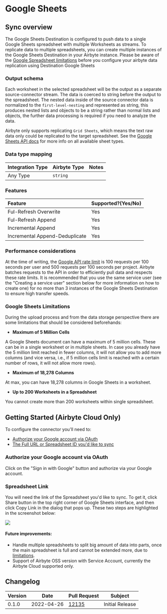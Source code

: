 # Google Sheets

## Sync overview

The Google Sheets Destination is configured to push data to a single Google Sheets spreadsheet with multiple Worksheets as streams. To replicate data to multiple spreadsheets, you can create multiple instances of the Google Sheets Destination in your Airbyte instance.
Please be aware of the [Google Spreadsheet limitations](#limitations) before you configure your airbyte data replication using Destination Google Sheets

### Output schema

Each worksheet in the selected spreadsheet will be the output as a separate source-connector stream. The data is coerced to string before the output to the spreadsheet. The nested data inside of the source connector data is normalized to the `first-level-nesting` and represented as string, this produces nested lists and objects to be a string rather than normal lists and objects, the further data processing is required if you need to analyze the data.

Airbyte only supports replicating `Grid Sheets`, which means the text raw data only could be replicated to the target spreadsheet. See the [Google Sheets API docs](https://developers.google.com/sheets/api/reference/rest/v4/spreadsheets/sheets#SheetType) for more info on all available sheet types.


### Data type mapping

| Integration Type | Airbyte Type | Notes |
| :--- | :--- | :--- |
| Any Type | `string` |  |

### Features

| Feature | Supported?\(Yes/No\) |
| :--- | :--- |
| Ful-Refresh Overwrite | Yes |
| Ful-Refresh Append | Yes |
| Incremental Append | Yes |
| Incremental Append-Deduplicate | Yes |

### Performance considerations

At the time of writing, the [Google API rate limit](https://developers.google.com/sheets/api/limits) is 100 requests per 100 seconds per user and 500 requests per 100 seconds per project. Airbyte batches requests to the API in order to efficiently pull data and respects these rate limits. It is recommended that you use the same service user \(see the "Creating a service user" section below for more information on how to create one\) for no more than 3 instances of the Google Sheets Destination to ensure high transfer speeds.

### <a name="limitations"></a>Google Sheets Limitations

During the upload process and from the data storage perspective there are some limitations that should be considered beforehands:
* **Maximum of 5 Million Cells**

A Google Sheets document can have a maximum of 5 million cells. These can be in a single worksheet or in multiple sheets.
In case you already have the 5 million limit reached in fewer columns, it will not allow you to add more columns (and vice versa, i.e., if 5 million cells limit is reached with a certain number of rows, it will not allow more rows).

* **Maximum of 18,278 Columns**

At max, you can have 18,278 columns in Google Sheets in a worksheet.

* **Up to 200 Worksheets in a Spreadsheet**

You cannot create more than 200 worksheets within single spreadsheet.


## Getting Started (Airbyte Cloud Only)
To configure the connector you'll need to:

* [Authorize your Google account via OAuth](#oauth)
* [The Full URL or Spreadsheet ID you'd like to sync](#sheetlink)

### <a name="oauth"></a> Authorize your Google account via OAuth
Click on the "Sign in with Google" button and authorize via your Google account.

### <a name="sheetlink"></a>Spreadsheet Link
You will need the link of the Spreadsheet you'd like to sync. To get it, click Share button in the top right corner of Google Sheets interface, and then click Copy Link in the dialog that pops up.
These two steps are highlighted in the screenshot below:

![](../../.gitbook/assets/google_spreadsheet_url.png)


#### Future improvements:
- Handle multiple spreadsheets to split big amount of data into parts, once the main spreadsheet is full and cannot be extended more, due to [limitations](#limitations).
- Support of Airbyte OSS version with Service Account, currently the Airbyte Cloud supported only.

## Changelog

| Version | Date       | Pull Request                                               | Subject                                |
|---------|------------|------------------------------------------------------------|----------------------------------------|
| 0.1.0  | 2022-04-26 | [12135](https://github.com/airbytehq/airbyte/pull/12135)   | Initial Release                         |
